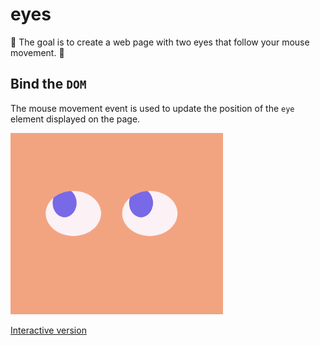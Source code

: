 # eyes

🎯 The goal is to create a web page with two eyes that follow your mouse movement. 👀

## Bind the `DOM`
The mouse movement event is used to update the position of the `eye` element displayed on the page.

<img src = 'example.png' width="340" height="290"> 

<a href="https://anyapages.github.io/eyes.html">Interactive version</a>
